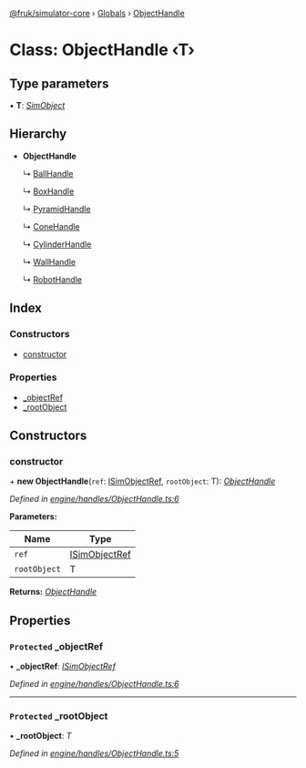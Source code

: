 [@fruk/simulator-core](../README.md) › [Globals](../globals.md) › [ObjectHandle](objecthandle.md)

# Class: ObjectHandle ‹**T**›

## Type parameters

▪ **T**: *[SimObject](simobject.md)*

## Hierarchy

* **ObjectHandle**

  ↳ [BallHandle](ballhandle.md)

  ↳ [BoxHandle](boxhandle.md)

  ↳ [PyramidHandle](pyramidhandle.md)

  ↳ [ConeHandle](conehandle.md)

  ↳ [CylinderHandle](cylinderhandle.md)

  ↳ [WallHandle](wallhandle.md)

  ↳ [RobotHandle](robothandle.md)

## Index

### Constructors

* [constructor](objecthandle.md#constructor)

### Properties

* [_objectRef](objecthandle.md#protected-_objectref)
* [_rootObject](objecthandle.md#protected-_rootobject)

## Constructors

###  constructor

\+ **new ObjectHandle**(`ref`: [ISimObjectRef](../interfaces/isimobjectref.md), `rootObject`: T): *[ObjectHandle](objecthandle.md)*

*Defined in [engine/handles/ObjectHandle.ts:6](https://github.com/FRUK-Simulator/SimulatorCore/blob/cdc4cfb/src/engine/handles/ObjectHandle.ts#L6)*

**Parameters:**

Name | Type |
------ | ------ |
`ref` | [ISimObjectRef](../interfaces/isimobjectref.md) |
`rootObject` | T |

**Returns:** *[ObjectHandle](objecthandle.md)*

## Properties

### `Protected` _objectRef

• **_objectRef**: *[ISimObjectRef](../interfaces/isimobjectref.md)*

*Defined in [engine/handles/ObjectHandle.ts:6](https://github.com/FRUK-Simulator/SimulatorCore/blob/cdc4cfb/src/engine/handles/ObjectHandle.ts#L6)*

___

### `Protected` _rootObject

• **_rootObject**: *T*

*Defined in [engine/handles/ObjectHandle.ts:5](https://github.com/FRUK-Simulator/SimulatorCore/blob/cdc4cfb/src/engine/handles/ObjectHandle.ts#L5)*
